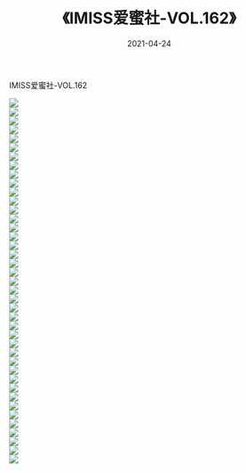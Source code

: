 ﻿---
layout: post
title:  《IMISS爱蜜社-VOL.162》
date:   2021-04-24
img: http://img.660000.xyz/Sharelink/网络美图/2021/IMISS爱蜜社-VOL.162/000.jpg
categories: [美女, 清纯, 唯美]
---

IMISS爱蜜社-VOL.162

  ![](http://img.660000.xyz/Sharelink/网络美图/2021/IMISS爱蜜社-VOL.162/001.jpg) <br> ![](http://img.660000.xyz/Sharelink/网络美图/2021/IMISS爱蜜社-VOL.162/002.jpg) <br> ![](http://img.660000.xyz/Sharelink/网络美图/2021/IMISS爱蜜社-VOL.162/003.jpg) <br> ![](http://img.660000.xyz/Sharelink/网络美图/2021/IMISS爱蜜社-VOL.162/004.jpg) <br> ![](http://img.660000.xyz/Sharelink/网络美图/2021/IMISS爱蜜社-VOL.162/005.jpg) <br> ![](http://img.660000.xyz/Sharelink/网络美图/2021/IMISS爱蜜社-VOL.162/006.jpg) <br> ![](http://img.660000.xyz/Sharelink/网络美图/2021/IMISS爱蜜社-VOL.162/007.jpg) <br> ![](http://img.660000.xyz/Sharelink/网络美图/2021/IMISS爱蜜社-VOL.162/008.jpg) <br> ![](http://img.660000.xyz/Sharelink/网络美图/2021/IMISS爱蜜社-VOL.162/009.jpg) <br> ![](http://img.660000.xyz/Sharelink/网络美图/2021/IMISS爱蜜社-VOL.162/010.jpg) <br> ![](http://img.660000.xyz/Sharelink/网络美图/2021/IMISS爱蜜社-VOL.162/011.jpg) <br> ![](http://img.660000.xyz/Sharelink/网络美图/2021/IMISS爱蜜社-VOL.162/012.jpg) <br> ![](http://img.660000.xyz/Sharelink/网络美图/2021/IMISS爱蜜社-VOL.162/013.jpg) <br> ![](http://img.660000.xyz/Sharelink/网络美图/2021/IMISS爱蜜社-VOL.162/014.jpg) <br> ![](http://img.660000.xyz/Sharelink/网络美图/2021/IMISS爱蜜社-VOL.162/015.jpg) <br> ![](http://img.660000.xyz/Sharelink/网络美图/2021/IMISS爱蜜社-VOL.162/016.jpg) <br> ![](http://img.660000.xyz/Sharelink/网络美图/2021/IMISS爱蜜社-VOL.162/017.jpg) <br> ![](http://img.660000.xyz/Sharelink/网络美图/2021/IMISS爱蜜社-VOL.162/018.jpg) <br> ![](http://img.660000.xyz/Sharelink/网络美图/2021/IMISS爱蜜社-VOL.162/019.jpg) <br> ![](http://img.660000.xyz/Sharelink/网络美图/2021/IMISS爱蜜社-VOL.162/020.jpg) <br> ![](http://img.660000.xyz/Sharelink/网络美图/2021/IMISS爱蜜社-VOL.162/021.jpg) <br> ![](http://img.660000.xyz/Sharelink/网络美图/2021/IMISS爱蜜社-VOL.162/022.jpg) <br> ![](http://img.660000.xyz/Sharelink/网络美图/2021/IMISS爱蜜社-VOL.162/023.jpg) <br> ![](http://img.660000.xyz/Sharelink/网络美图/2021/IMISS爱蜜社-VOL.162/024.jpg) <br> ![](http://img.660000.xyz/Sharelink/网络美图/2021/IMISS爱蜜社-VOL.162/025.jpg) <br> ![](http://img.660000.xyz/Sharelink/网络美图/2021/IMISS爱蜜社-VOL.162/026.jpg) <br> ![](http://img.660000.xyz/Sharelink/网络美图/2021/IMISS爱蜜社-VOL.162/027.jpg) <br> ![](http://img.660000.xyz/Sharelink/网络美图/2021/IMISS爱蜜社-VOL.162/028.jpg) <br> ![](http://img.660000.xyz/Sharelink/网络美图/2021/IMISS爱蜜社-VOL.162/029.jpg) <br> ![](http://img.660000.xyz/Sharelink/网络美图/2021/IMISS爱蜜社-VOL.162/030.jpg) <br> ![](http://img.660000.xyz/Sharelink/网络美图/2021/IMISS爱蜜社-VOL.162/031.jpg) <br> ![](http://img.660000.xyz/Sharelink/网络美图/2021/IMISS爱蜜社-VOL.162/032.jpg) <br> ![](http://img.660000.xyz/Sharelink/网络美图/2021/IMISS爱蜜社-VOL.162/033.jpg) <br> ![](http://img.660000.xyz/Sharelink/网络美图/2021/IMISS爱蜜社-VOL.162/034.jpg) <br> ![](http://img.660000.xyz/Sharelink/网络美图/2021/IMISS爱蜜社-VOL.162/035.jpg) <br> ![](http://img.660000.xyz/Sharelink/网络美图/2021/IMISS爱蜜社-VOL.162/036.jpg) <br> ![](http://img.660000.xyz/Sharelink/网络美图/2021/IMISS爱蜜社-VOL.162/037.jpg) <br> ![](http://img.660000.xyz/Sharelink/网络美图/2021/IMISS爱蜜社-VOL.162/038.jpg) <br> ![](http://img.660000.xyz/Sharelink/网络美图/2021/IMISS爱蜜社-VOL.162/039.jpg) <br> ![](http://img.660000.xyz/Sharelink/网络美图/2021/IMISS爱蜜社-VOL.162/040.jpg) <br> ![](http://img.660000.xyz/Sharelink/网络美图/2021/IMISS爱蜜社-VOL.162/041.jpg) <br>
